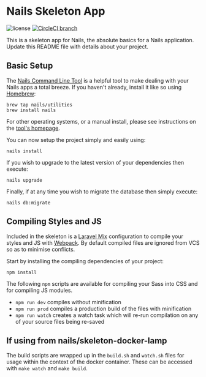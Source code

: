 # Nails Skeleton App

![license](https://img.shields.io/badge/license-MIT-green.svg)
[![CircleCI branch](https://img.shields.io/circleci/project/github/nails/skeleton-app.svg)](https://circleci.com/gh/nails/skeleton-app)

This is a skeleton app for Nails, the absolute basics for a Nails application. Update this README file with details about your project.


## Basic Setup

The [Nails Command Line Tool](https://github.com/nails/command-line-tool) is a helpful tool to make dealing with your Nails apps a total breeze. If you haven't already, install it like so using [Homebrew](http://brew.sh):

    brew tap nails/utilities
    brew install nails

For other operating systems, or a manual install, please see instructions on the [tool's homepage](https://github.com/nails/command-line-tool).

You can now setup the project simply and easily using:

    nails install

If you wish to upgrade to the latest version of your dependencies then execute:

    nails upgrade

Finally, if at any time you wish to migrate the database then simply execute:

    nails db:migrate


## Compiling Styles and JS

Included in the skeleton is a [Laravel Mix](https://laravel-mix.com/docs/2.1/basic-example) configuration to compile your styles and JS with [Webpack](https://webpack.js.org/). By default compiled files are ignored from VCS so as to minimise conflicts.

Start by installing the compiling dependencies of your project:

```
npm install
```

The following `npm` scripts are available for compiling your Sass into CSS and for compiling JS modules.

- `npm run dev` compiles without minification
- `npm run prod` compiles a production build of the files with minification
- `npm run watch` creates a watch task which will re-run compilation on any of your source files being re-saved

## If using from nails/skeleton-docker-lamp

The build scripts are wrapped up in the `build.sh` and `watch.sh` files for usage within the context of the docker container. These can be accessed with `make watch` and `make build`.
